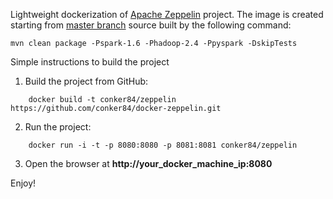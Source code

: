 Lightweight dockerization of [Apache Zeppelin](http://zeppelin.incubator.apache.org/) project.
The image is created starting from [master branch](https://github.com/apache/incubator-zeppelin) source built by the following command:
```shell
mvn clean package -Pspark-1.6 -Phadoop-2.4 -Ppyspark -DskipTests
```

Simple instructions to build the project

1. Build the project from GitHub:

  ```shell
      docker build -t conker84/zeppelin https://github.com/conker84/docker-zeppelin.git
  ```
2. Run the project:

  ```shell
      docker run -i -t -p 8080:8080 -p 8081:8081 conker84/zeppelin
  ```
3. Open the browser at **http://your_docker_machine_ip:8080**

Enjoy!
